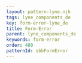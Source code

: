 ```yaml
---
layout: pattern-lyne.njk
tags: lyne_components_de
key: form-error-lyne_de
title: Form-Error
parent: lyne_components_de
keywords: form-error
order: 480
patternId: sbbFormError
---
```

